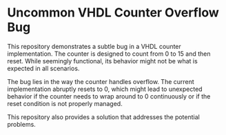 # Uncommon VHDL Counter Overflow Bug

This repository demonstrates a subtle bug in a VHDL counter implementation.  The counter is designed to count from 0 to 15 and then reset.  While seemingly functional, its behavior might not be what is expected in all scenarios.

The bug lies in the way the counter handles overflow.  The current implementation abruptly resets to 0, which might lead to unexpected behavior if the counter needs to wrap around to 0 continuously or if the reset condition is not properly managed.

This repository also provides a solution that addresses the potential problems.